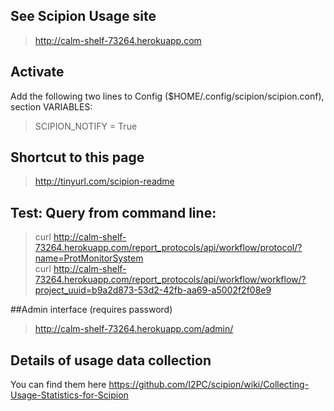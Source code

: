 ## See Scipion Usage site
> http://calm-shelf-73264.herokuapp.com

## Activate
 Add the following two lines to Config ($HOME/.config/scipion/scipion.conf), section VARIABLES:

> SCIPION_NOTIFY = True<br>

## Shortcut to this page
 > http://tinyurl.com/scipion-readme

## Test: Query from command line:

> curl http://calm-shelf-73264.herokuapp.com/report_protocols/api/workflow/protocol/?name=ProtMonitorSystem<br>
> curl http://calm-shelf-73264.herokuapp.com/report_protocols/api/workflow/workflow/?project_uuid=b9a2d873-53d2-42fb-aa69-a5002f2f08e9

##Admin interface (requires password)

> http://calm-shelf-73264.herokuapp.com/admin/

## Details of usage data collection
You can find them here https://github.com/I2PC/scipion/wiki/Collecting-Usage-Statistics-for-Scipion

